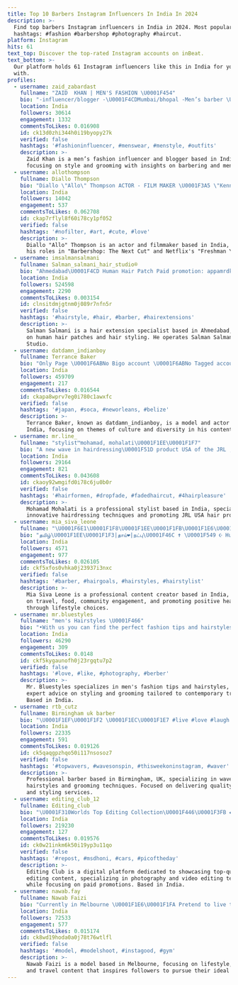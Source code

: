 ```yaml
---
title: Top 10 Barbers Instagram Influencers In India In 2024
description: >-
  Find top barbers Instagram influencers in India in 2024. Most popular
  hashtags: #fashion #barbershop #photography #haircut.
platform: Instagram
hits: 61
text_top: Discover the top-rated Instagram accounts on inBeat.
text_bottom: >-
  Our platform holds 61 Instagram influencers like this in India for you to work
  with.
profiles:
  - username: zaid_zabardast
    fullname: "ZAID  KHAN | MEN'S FASHION \U0001F454"
    bio: "-influencer/blogger -\U0001F4CDMumbai/bhopal -Men’s barber \U0001F488 Managed By: @humlaanetwork Second account @zaidkhan.hair -\U0001F4E9Dm for collaboration/promotion"
    location: India
    followers: 30614
    engagement: 1332
    commentsToLikes: 0.016908
    id: ck13d0zhi344h0i19byopy27k
    verified: false
    hashtags: '#fashioninfluencer, #menswear, #menstyle, #outfits'
    description: >-
      Zaid Khan is a men’s fashion influencer and blogger based in India,
      focusing on style and grooming with insights on barbering and men's wear.
  - username: allothompson
    fullname: Diallo Thompson
    bio: "Diallo \"Allo\" Thompson ACTOR - FILM MAKER \U0001F3A5 \"Kenny\" in Barbershop The Next Cut “Cj” in Freshman Year on NETFLIX Facebook: allothompson MY YOUTUBE \U0001F447\U0001F3FE"
    location: India
    followers: 14042
    engagement: 537
    commentsToLikes: 0.062708
    id: ckap7rflyl8f60i78cy1pf052
    verified: false
    hashtags: '#nofilter, #art, #cute, #love'
    description: >-
      Diallo "Allo" Thompson is an actor and filmmaker based in India, known for
      his roles in "Barbershop: The Next Cut" and Netflix's "Freshman Year."
  - username: imsalmansalmani
    fullname: Salman_salmani_hair_studio®
    bio: "Ahmedabad\U0001F4CD Human Hair Patch Paid promotion: appamrdk@gmail.com Hair Extension owner @salmansalmanihairstudio ☎️+919099888117 Managed by: @edumyze"
    location: India
    followers: 524598
    engagement: 2290
    commentsToLikes: 0.003154
    id: clnsitdmjgtnm0j089r7nfn5r
    verified: false
    hashtags: '#hairstyle, #hair, #barber, #hairextensions'
    description: >-
      Salman Salmani is a hair extension specialist based in Ahmedabad, focusing
      on human hair patches and hair styling. He operates Salman Salmani Hair
      Studio.
  - username: datdamn_indianboy
    fullname: Terrance Baker
    bio: "Only Page \U0001F6ABNo Bigo account \U0001F6ABNo Tagged account NO⚜️LA Model/Actor \U0001F1F9\U0001F1F9&\U0001F1FA\U0001F1F8 black & Indian \U0001F334dougla \U0001F334 6’0 Libra♎️"
    location: India
    followers: 459709
    engagement: 217
    commentsToLikes: 0.016544
    id: ckapa8wprv7eg0i780c1awxfc
    verified: false
    hashtags: '#japan, #soca, #neworleans, #belize'
    description: >-
      Terrance Baker, known as datdamn_indianboy, is a model and actor based in
      India, focusing on themes of culture and diversity in his content.
  - username: mr.line_
    fullname: "stylist™️mohamad, mohalati\U0001F1EE\U0001F1F7"
    bio: "A new wave in hairdressing\U0001F51D product USA of the JRL ,brand\U0001F1FA\U0001F1F8: @jrlusa"
    location: India
    followers: 29164
    engagement: 821
    commentsToLikes: 0.043608
    id: ckaoy92wmgifd0i78c6ju0b0r
    verified: false
    hashtags: '#hairformen, #dropfade, #fadedhaircut, #4hairpleasure'
    description: >-
      Mohamad Mohalati is a professional stylist based in India, specializing in
      innovative hairdressing techniques and promoting JRL USA hair products.
  - username: mia_siva_leone
    fullname: "\U0001F6E1️\U0001F1F8‌\U0001F1EE‌\U0001F1FB‌\U0001F1E6‌\U0001F1F3‌\U0001F1EA‌\U0001F1F8‌\U0001F1ED‌\U0001F549️\_☯️"
    bio: "தமிழ்\U0001F1EE\U0001F1F3|தாய்❤️|நட்பு\U0001F46C ✝️ \U0001F549️ ☪️ HuManity Gang!\U0001F525 ⚔️Bearded LioN\U0001F981 \U0001F171️+ve\U0001F489DoNoR\U0001FA78 Traveller✈️ Foodie \U0001F929 T-Totaler\U0001F4AF BISHOPian 1️⃣MC ⏩⏭️U\U0001F3B51️⃣⏪⏮️"
    location: India
    followers: 4571
    engagement: 977
    commentsToLikes: 0.026105
    id: ckf5xfos0vhka0j23937i3nxc
    verified: false
    hashtags: '#barber, #hairgoals, #hairstyles, #hairstylist'
    description: >-
      Mia Siva Leone is a professional content creator based in India, focusing
      on travel, food, community engagement, and promoting positive health
      through lifestyle choices.
  - username: mr.bluestyles
    fullname: "men's Hairstyles \U0001F466"
    bio: "•With us you can find the perfect fashion tips and hairstyles for you \U0001F487‍♂️ • Follow @mr.bluestyles \U0001F440 for more \U0001F525 • Dm for promotions."
    location: India
    followers: 46290
    engagement: 309
    commentsToLikes: 0.0148
    id: ckf5kygaunofh0j23rgqtu7p2
    verified: false
    hashtags: '#love, #like, #photography, #berber'
    description: >-
      Mr. Bluestyles specializes in men's fashion tips and hairstyles, offering
      expert advice on styling and grooming tailored to contemporary trends.
      Based in India.
  - username: rtb_cutz
    fullname: Birmingham uk barber
    bio: "\U0001F1EF\U0001F1F2 \U0001F1EC\U0001F1E7 #live #love #laugh BOOK A APPOINTMENT HERE \U0001F447\U0001F3FE\U0001F447\U0001F3FE\U0001F447\U0001F3FE\U0001F447\U0001F3FE\U0001F447\U0001F3FE"
    location: India
    followers: 22335
    engagement: 591
    commentsToLikes: 0.019126
    id: ck5qaqgpzhqo50i117nsosoz7
    verified: false
    hashtags: '#topwavers, #wavesonspin, #thisweekoninstagram, #waver'
    description: >-
      Professional barber based in Birmingham, UK, specializing in wave
      hairstyles and grooming techniques. Focused on delivering quality haircuts
      and styling services.
  - username: editing_club_12
    fullname: Editing_club
    bio: "\U0001F310Worlds Top Editing Collection\U0001F446\U0001F3FB ◆Target 500 K Goal...\U0001F3F9 \U0001F4B5Only Paid Promotions Available\U0001F4B5 Tag Ur Pics Turn On Post Notification ."
    location: India
    followers: 219230
    engagement: 127
    commentsToLikes: 0.019576
    id: ck0w21inkm6k50i19yp3u11qo
    verified: false
    hashtags: '#repost, #msdhoni, #cars, #picoftheday'
    description: >-
      Editing Club is a digital platform dedicated to showcasing top-quality
      editing content, specializing in photography and video editing techniques
      while focusing on paid promotions. Based in India.
  - username: nawab.fay
    fullname: Nawab Faizi
    bio: "Currently in Melbourne \U0001F1E6\U0001F1FA Pretend to live the life, you’ve always wanted to live Scoreboard \U0001F1E6\U0001F1EB \U0001F1EE\U0001F1F3 \U0001F1F9\U0001F1F7 \U0001F1E6\U0001F1EA \U0001F1EE\U0001F1F7 \U0001F1F9\U0001F1EF \U0001F1F2\U0001F1FE Tiktok 1.2M"
    location: India
    followers: 72533
    engagement: 577
    commentsToLikes: 0.015174
    id: ck8wd19hoda0a0j78t76wtlfl
    verified: false
    hashtags: '#model, #modelshoot, #instagood, #gym'
    description: >-
      Nawab Faizi is a model based in Melbourne, focusing on lifestyle, fitness,
      and travel content that inspires followers to pursue their ideal lives.
---
```


